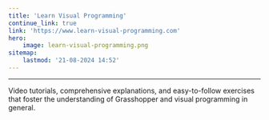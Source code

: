 ```yaml
---
title: 'Learn Visual Programming'
continue_link: true
link: 'https://www.learn-visual-programming.com'
hero:
    image: learn-visual-programming.png
sitemap:
    lastmod: '21-08-2024 14:52'
---
```


***
Video tutorials, comprehensive explanations, and easy-to-follow exercises that foster the understanding of Grasshopper and visual programming in general.